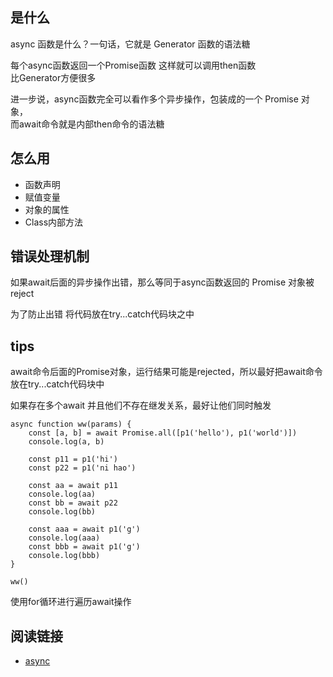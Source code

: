 ## 是什么

async 函数是什么？一句话，它就是 Generator 函数的语法糖

每个async函数返回一个Promise函数 这样就可以调用then函数  
比Generator方便很多

进一步说，async函数完全可以看作多个异步操作，包装成的一个 Promise 对象，  
而await命令就是内部then命令的语法糖

## 怎么用

- 函数声明
- 赋值变量
- 对象的属性
- Class内部方法

## 错误处理机制
如果await后面的异步操作出错，那么等同于async函数返回的 Promise 对象被reject  

为了防止出错 将代码放在try...catch代码块之中

## tips

await命令后面的Promise对象，运行结果可能是rejected，所以最好把await命令放在try...catch代码块中  

如果存在多个await 并且他们不存在继发关系，最好让他们同时触发

```
async function ww(params) {
    const [a, b] = await Promise.all([p1('hello'), p1('world')])
    console.log(a, b)

    const p11 = p1('hi')
    const p22 = p1('ni hao')

    const aa = await p11
    console.log(aa)
    const bb = await p22
    console.log(bb)

    const aaa = await p1('g')
    console.log(aaa)
    const bbb = await p1('g')
    console.log(bbb)
}

ww()
```

使用for循环进行遍历await操作

## 阅读链接

- [async](http://es6.ruanyifeng.com/#docs/async)